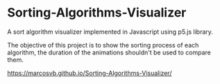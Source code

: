 # Sorting-Algorithms-Visualizer
A sort algorithm visualizer implemented in Javascript using p5.js library.

The objective of this project is to show the sorting process of each algorithm, the duration of the animations shouldn't be used to compare them.

https://marcosvb.github.io/Sorting-Algorithms-Visualizer/
